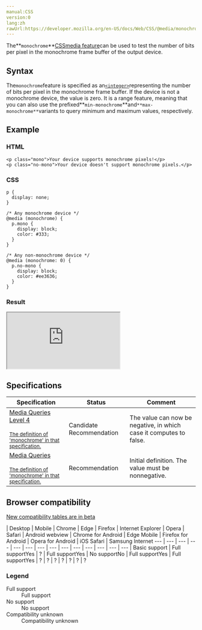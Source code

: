```yaml
---
manual:CSS
version:0
lang:zh
rawUrl:https://developer.mozilla.org/en-US/docs/Web/CSS/@media/monochrome
---
```






The**`monochrome`**[CSS](%28421 "")[media feature](%34551 "")can be used to test the number of bits per pixel in the monochrome frame buffer of the output device.


## Syntax<a name="Syntax"></a>


The`monochrome`feature is specified as an[`<integer>`](%28331 "The <integer> CSS data type is a special type of <number> that represents a whole number, whether positive or negative. Integers can be used in numerous CSS properties, such as column-count, counter-increment, grid-column, grid-row, and z-index.")representing the number of bits per pixel in the monochrome frame buffer. If the device is not a monochrome device, the value is zero. It is a range feature, meaning that you can also use the prefixed**`min-monochrome`**and`**max-monochrome**`variants to query minimum and maximum values, respectively.


## Example<a name="Example"></a>

### HTML<a name="HTML"></a>

```
<p class="mono">Your device supports monochrome pixels!</p>
<p class="no-mono">Your device doesn't support monochrome pixels.</p>
```

### CSS<a name="CSS"></a>

```
p {
  display: none;
}

/* Any monochrome device */
@media (monochrome) {
  p.mono {
    display: block;
    color: #333;
  }
}

/* Any non-monochrome device */
@media (monochrome: 0) {
  p.no-mono {
    display: block;
    color: #ee3636;
  }
}
```

### Result<a name="Result"></a>


<iframe src='https://mdn.mozillademos.org/en-US/docs/Web/CSS/@media/monochrome$samples/Example?revision=1385146' width='null' height='null'></iframe>



## Specifications<a name="Specifications"></a>

Specification | Status | Comment 
 ---  |  ---  |  ---  | 
[Media Queries Level 4<br></br><small>The definition of &#39;monochrome&#39; in that specification.</small>](%35383 "") | Candidate Recommendation | The value can now be negative, in which case it computes to false. 
[Media Queries<br></br><small>The definition of &#39;monochrome&#39; in that specification.</small>](%35384 "") | Recommendation | Initial definition. The value must be nonnegative. 


## Browser compatibility<a name="Browser_compatibility"></a>
[New compatibility tables are in beta<i></i>](%3360 "")

 | <abbr>Desktop<i></i></abbr> | <abbr>Mobile<i></i></abbr> 
 | <abbr>Chrome<i></i></abbr> | <abbr>Edge<i></i></abbr> | <abbr>Firefox<i></i></abbr> | <abbr>Internet Explorer<i></i></abbr> | <abbr>Opera<i></i></abbr> | <abbr>Safari<i></i></abbr> | <abbr>Android webview<i></i></abbr> | <abbr>Chrome for Android<i></i></abbr> | <abbr>Edge Mobile<i></i></abbr> | <abbr>Firefox for Android<i></i></abbr> | <abbr>Opera for Android<i></i></abbr> | <abbr>iOS Safari<i></i></abbr> | <abbr>Samsung Internet<i></i></abbr> 
 ---  |  ---  |  ---  |  ---  |  ---  |  ---  |  ---  |  ---  |  ---  |  ---  |  ---  |  ---  |  ---  |  ---  | 
Basic support | <abbr>Full support</abbr>Yes | <abbr>?</abbr> | <abbr>Full support</abbr>Yes | <abbr>No support</abbr>No | <abbr>Full support</abbr>Yes | <abbr>Full support</abbr>Yes | <abbr>?</abbr> | <abbr>?</abbr> | <abbr>?</abbr> | <abbr>?</abbr> | <abbr>?</abbr> | <abbr>?</abbr> | <abbr>?</abbr> 


### Legend<a name="Legend"></a>
<dl><dt id=''><abbr>Full support</abbr></dt><dd>Full support</dd><dt id=''><abbr>No support</abbr></dt><dd>No support</dd><dt id=''><abbr>Compatibility unknown</abbr></dt><dd>Compatibility unknown</dd></dl>



